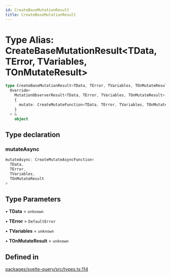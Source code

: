 ```yaml
---
id: CreateBaseMutationResult
title: CreateBaseMutationResult
---
```


# Type Alias: CreateBaseMutationResult\<TData, TError, TVariables, TOnMutateResult\>

```ts
type CreateBaseMutationResult<TData, TError, TVariables, TOnMutateResult> =
  Override<
    MutationObserverResult<TData, TError, TVariables, TOnMutateResult>,
    {
      mutate: CreateMutateFunction<TData, TError, TVariables, TOnMutateResult>
    }
  > &
    object
```

## Type declaration

### mutateAsync

```ts
mutateAsync: CreateMutateAsyncFunction<
  TData,
  TError,
  TVariables,
  TOnMutateResult
>
```

## Type Parameters

• **TData** = `unknown`

• **TError** = `DefaultError`

• **TVariables** = `unknown`

• **TOnMutateResult** = `unknown`

## Defined in

[packages/svelte-query/src/types.ts:114](https://github.com/TanStack/query/blob/main/packages/svelte-query/src/types.ts#L114)
